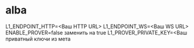 # alba
L1_ENDPOINT_HTTP=&lt;Ваш HTTP URL> L1_ENDPOINT_WS=&lt;Ваш WS URL> ENABLE_PROVER=false заменить на true L1_PROVER_PRIVATE_KEY=&lt;Ваш приватный ключи из мета
